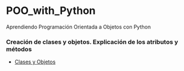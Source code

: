 # POO_with_Python #
Aprendiendo Programación Orientada a Objetos con Python

### Creación de clases y objetos. Explicación de los atributos y métodos ###

- [Clases y Objetos](clases_y_objetos.ipynb)
